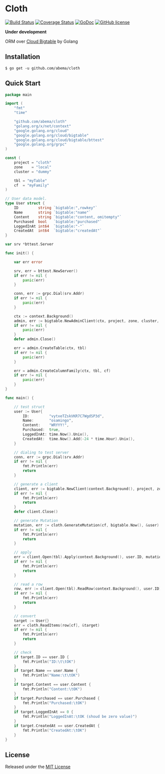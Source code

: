 # Cloth

[![Build Status](https://img.shields.io/circleci/project/abema/cloth/master.svg?style=flat)](https://circleci.com/gh/abema/cloth)
[![Coverage Status](https://img.shields.io/codecov/c/github/abema/cloth/master.svg?style=flat)](https://codecov.io/github/abema/cloth)
[![GoDoc](https://godoc.org/github.com/abema/cloth?status.svg)](https://godoc.org/github.com/abema/cloth)
[![GitHub license](https://img.shields.io/github/license/abema/cloth.svg)](https://github.com/abema/cloth/blob/master/LICENSE)

**Under development**

ORM over [Cloud Bigtable](https://cloud.google.com/bigtable/) by Golang

## Installation

```
$ go get -u github.com/abema/cloth
```

## Quick Start

```go
package main

import (
	"fmt"
	"time"

	"github.com/abema/cloth"
	"golang.org/x/net/context"
	"google.golang.org/cloud"
	"google.golang.org/cloud/bigtable"
	"google.golang.org/cloud/bigtable/bttest"
	"google.golang.org/grpc"
)

const (
	project = "cloth"
	zone    = "local"
	cluster = "dummy"

	tbl = "myTable"
	cf  = "myFamily"
)

// User data model.
type User struct {
	ID         string `bigtable:",rowkey"`
	Name       string `bigtable:"name"`
	Content    string `bigtable:"content, omitempty"`
	Purchased  bool   `bigtable:"purchased"`
	LoggedInAt int64  `bigtable:"-"`
	CreatedAt  int64  `bigtable:"createdAt"`
}

var srv *bttest.Server

func init() {

	var err error

	srv, err = bttest.NewServer()
	if err != nil {
		panic(err)
	}

	conn, err := grpc.Dial(srv.Addr)
	if err != nil {
		panic(err)
	}

	ctx := context.Background()
	admin, err := bigtable.NewAdminClient(ctx, project, zone, cluster, cloud.WithBaseGRPC(conn))
	if err != nil {
		panic(err)
	}
	defer admin.Close()

	err = admin.CreateTable(ctx, tbl)
	if err != nil {
		panic(err)
	}

	err = admin.CreateColumnFamily(ctx, tbl, cf)
	if err != nil {
		panic(err)
	}
}

func main() {

	// test struct
	user := User{
		ID:         "vytxeTZskVKR7C7WgdSP3d",
		Name:       "osamingo",
		Content:    "WRYYY!",
		Purchased:  true,
		LoggedInAt: time.Now().Unix(),
		CreatedAt:  time.Now().Add(-24 * time.Hour).Unix(),
	}

	// dialing to test server
	conn, err := grpc.Dial(srv.Addr)
	if err != nil {
		fmt.Println(err)
		return
	}

	// generate a client
	client, err := bigtable.NewClient(context.Background(), project, zone, cluster, cloud.WithBaseGRPC(conn))
	if err != nil {
		fmt.Println(err)
		return
	}
	defer client.Close()

	// generate Mutation
	mutation, err := cloth.GenerateMutation(cf, bigtable.Now(), &user)
	if err != nil {
		fmt.Println(err)
		return
	}

	// apply
	err = client.Open(tbl).Apply(context.Background(), user.ID, mutation)
	if err != nil {
		fmt.Println(err)
		return
	}

	// read a row
	row, err := client.Open(tbl).ReadRow(context.Background(), user.ID)
	if err != nil {
		fmt.Println(err)
		return
	}

	// convert
	target := User{}
	err = cloth.ReadItems(row[cf], &target)
	if err != nil {
		fmt.Println(err)
		return
	}

	// check
	if target.ID == user.ID {
		fmt.Println("ID:\t\tOK")
	}
	if target.Name == user.Name {
		fmt.Println("Name:\t\tOK")
	}
	if target.Content == user.Content {
		fmt.Println("Content:\tOK")
	}
	if target.Purchased == user.Purchased {
		fmt.Println("Purchased:\tOK")
	}
	if target.LoggedInAt == 0 {
		fmt.Println("LoggedInAt:\tOK (shoud be zero value)")
	}
	if target.CreatedAt == user.CreatedAt {
		fmt.Println("CreatedAt:\tOK")
	}
}
```

## License

Released under the [MIT License](https://github.com/abema/cloth/blob/master/LICENSE)
